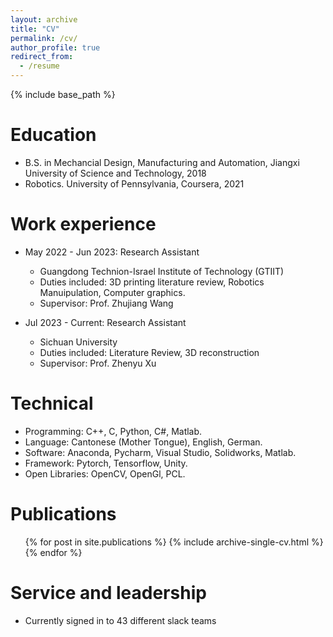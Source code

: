 ```yaml
---
layout: archive
title: "CV"
permalink: /cv/
author_profile: true
redirect_from:
  - /resume
---
```


{% include base_path %}

Education
======
* B.S. in Mechancial Design, Manufacturing and Automation, Jiangxi University of Science and Technology, 2018
* Robotics. University of Pennsylvania, Coursera, 2021


Work experience
======
* May 2022 - Jun 2023: Research Assistant
  * Guangdong Technion-Israel Institute of Technology (GTIIT) 
  * Duties included: 3D printing literature review, Robotics Manuipulation, Computer graphics.
  * Supervisor: Prof. Zhujiang Wang

* Jul 2023 - Current: Research Assistant
  * Sichuan University
  * Duties included: Literature Review, 3D reconstruction
  * Supervisor: Prof. Zhenyu Xu
  
Technical
======
* Programming: C++, C, Python, C#, Matlab.
* Language: Cantonese (Mother Tongue), English, German.
* Software: Anaconda, Pycharm, Visual Studio, Solidworks, Matlab.
* Framework: Pytorch, Tensorflow, Unity.
* Open Libraries: OpenCV, OpenGl, PCL.

Publications
======
  <ul>{% for post in site.publications %}
    {% include archive-single-cv.html %}
  {% endfor %}</ul>
  
  
Service and leadership
======
* Currently signed in to 43 different slack teams
